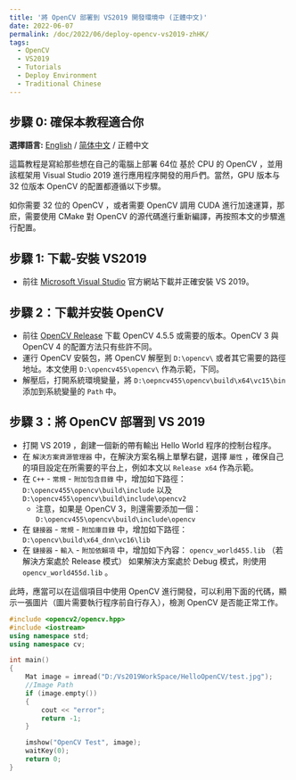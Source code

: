 ```yaml
---
title: '將 OpenCV 部署到 VS2019 開發環境中 (正體中文)'
date: 2022-06-07
permalink: /doc/2022/06/deploy-opencv-vs2019-zhHK/
tags:
  - OpenCV
  - VS2019
  - Tutorials
  - Deploy Environment
  - Traditional Chinese
---
```


## 步驟 0: 確保本教程適合你

**選擇語言:** [English](https://marc0cheung.github.io/doc/2022/06/deploy-opencv-vs2019/) / [简体中文](https://marc0cheung.github.io/doc/2022/06/deploy-opencv-vs2019-zhCN/) / 正體中文



這篇教程是寫給那些想在自己的電腦上部署 64位 基於 CPU 的 OpenCV ，並用該框架用 Visual Studio 2019 進行應用程序開發的用戶們。當然，GPU 版本与 32 位版本 OpenCV 的配置都遵循以下步驟。

如你需要 32 位的 OpenCV ，或者需要 OpenCV 調用 CUDA 進行加速運算，那麽，需要使用 CMake 對 OpenCV 的源代碼進行重新編譯，再按照本文的步驟進行配置。



## 步驟 1: 下載-安裝 VS2019

- 前往 [Microsoft Visual Studio](https://visualstudio.microsoft.com) 官方網站下載并正確安裝 VS 2019。



## 步驟 2：下載并安裝 OpenCV 

- 前往 [OpenCV Release](https://opencv.org/releases/) 下載 OpenCV 4.5.5 或需要的版本。OpenCV 3 與 OpenCV 4 的配置方法只有些許不同。
- 運行 OpenCV 安裝包，將 OpenCV 解壓到 `D:\opencv\` 或者其它需要的路徑地址。本文使用 `D:\opencv455\opencv\` 作為示範，下同。
- 解壓后，打開系統環境變量，將 `D:\oepncv455\opencv\build\x64\vc15\bin` 添加到系統變量的 `Path` 中。



## 步驟 3：將 OpenCV 部署到 VS 2019

- 打開 VS 2019 ，創建一個新的帶有輸出 Hello World 程序的控制台程序。
- 在 `解決方案資源管理器` 中，在解決方案名稱上單擊右鍵，選擇 `屬性` ，確保自己的項目設定在所需要的平台上，例如本文以 `Release x64` 作為示範。
- 在 `C++` - `常規` - `附加包含目錄` 中，增加如下路徑：`D:\opencv455\opencv\build\include`  以及
  `D:\opencv455\opencv\build\include\opencv2` 
  - 注意，如果是 OpenCV 3，則還需要添加一個：
    `D:\opencv455\opencv\build\include\opencv`
- 在 `鏈接器` - `常規` - `附加庫目錄` 中，增加如下路徑：
  `D:\opencv\build\x64_dnn\vc16\lib`
- 在 `鏈接器` - `輸入` - `附加依賴項` 中，增加如下內容：
  `opencv_world455.lib` （若解決方案處於 Release 模式）
  如果解決方案處於 Debug 模式，則使用 `opencv_world455d.lib` 。



此時，應當可以在這個項目中使用 OpenCV 進行開發，可以利用下面的代碼，顯示一張圖片（圖片需要執行程序前自行存入），檢測 OpenCV 是否能正常工作。

```c++
#include <opencv2/opencv.hpp>
#include <iostream>
using namespace std;
using namespace cv;

int main()
{
    Mat image = imread("D:/Vs2019WorkSpace/HelloOpenCV/test.jpg");  
    //Image Path
    if (image.empty())
    {
        cout << "error";
        return -1;
    }

    imshow("OpenCV Test", image);
    waitKey(0);
    return 0;
}
```



<br>

<br>